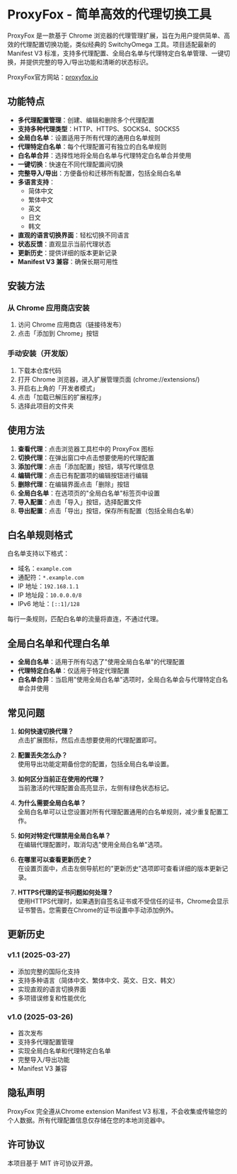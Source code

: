 # ProxyFox - 简单高效的代理切换工具

ProxyFox 是一款基于 Chrome 浏览器的代理管理扩展，旨在为用户提供简单、高效的代理配置切换功能，类似经典的 SwitchyOmega 工具。项目适配最新的 Manifest V3 标准，支持多代理配置、全局白名单与代理特定白名单管理、一键切换，并提供完整的导入/导出功能和清晰的状态标识。

ProxyFox官方网站：[proxyfox.io](https://proxyfox.io)

## 功能特点

- **多代理配置管理**：创建、编辑和删除多个代理配置
- **支持多种代理类型**：HTTP、HTTPS、SOCKS4、SOCKS5
- **全局白名单**：设置适用于所有代理的通用白名单规则
- **代理特定白名单**：每个代理配置可有独立的白名单规则
- **白名单合并**：选择性地将全局白名单与代理特定白名单合并使用
- **一键切换**：快速在不同代理配置间切换
- **完整导入/导出**：方便备份和迁移所有配置，包括全局白名单
- **多语言支持**：
  - 简体中文
  - 繁体中文
  - 英文
  - 日文
  - 韩文
- **直观的语言切换界面**：轻松切换不同语言
- **状态反馈**：直观显示当前代理状态
- **更新历史**：提供详细的版本更新记录
- **Manifest V3 兼容**：确保长期可用性

## 安装方法

### 从 Chrome 应用商店安装

1. 访问 Chrome 应用商店（链接待发布）
2. 点击「添加到 Chrome」按钮

### 手动安装（开发版）

1. 下载本仓库代码
2. 打开 Chrome 浏览器，进入扩展管理页面 (chrome://extensions/)
3. 开启右上角的「开发者模式」
4. 点击「加载已解压的扩展程序」
5. 选择此项目的文件夹

## 使用方法

1. **查看代理**：点击浏览器工具栏中的 ProxyFox 图标
2. **切换代理**：在弹出窗口中点击想要使用的代理配置
3. **添加代理**：点击「添加配置」按钮，填写代理信息
4. **编辑代理**：点击已有配置项的编辑按钮进行编辑
5. **删除代理**：在编辑界面点击「删除」按钮
6. **全局白名单**：在选项页的"全局白名单"标签页中设置
7. **导入配置**：点击「导入」按钮，选择配置文件
8. **导出配置**：点击「导出」按钮，保存所有配置（包括全局白名单）

## 白名单规则格式

白名单支持以下格式：
- 域名：`example.com`
- 通配符：`*.example.com`
- IP 地址：`192.168.1.1`
- IP 地址段：`10.0.0.0/8`
- IPv6 地址：`[::1]/128`

每行一条规则，匹配白名单的流量将直连，不通过代理。

## 全局白名单和代理白名单

- **全局白名单**：适用于所有勾选了"使用全局白名单"的代理配置
- **代理特定白名单**：仅适用于特定代理配置
- **白名单合并**：当启用"使用全局白名单"选项时，全局白名单会与代理特定白名单合并使用

## 常见问题

1. **如何快速切换代理？**  
   点击扩展图标，然后点击想要使用的代理配置即可。

2. **配置丢失怎么办？**  
   使用导出功能定期备份您的配置，包括全局白名单设置。

3. **如何区分当前正在使用的代理？**  
   当前激活的代理配置会高亮显示，左侧有绿色状态标记。

4. **为什么需要全局白名单？**  
   全局白名单可以让您设置对所有代理配置通用的白名单规则，减少重复配置工作。

5. **如何对特定代理禁用全局白名单？**  
   在编辑代理配置时，取消勾选"使用全局白名单"选项。

6. **在哪里可以查看更新历史？**  
   在设置页面中，点击左侧导航栏的"更新历史"选项即可查看详细的版本更新记录。

7. **HTTPS代理的证书问题如何处理？**  
   使用HTTPS代理时，如果遇到自签名证书或不受信任的证书，Chrome会显示证书警告。您需要在Chrome的证书设置中手动添加例外。

## 更新历史

### v1.1 (2025-03-27)
- 添加完整的国际化支持
- 支持多种语言（简体中文、繁体中文、英文、日文、韩文）
- 实现直观的语言切换界面
- 多项错误修复和性能优化

### v1.0 (2025-03-26)
- 首次发布
- 支持多代理配置管理
- 实现全局白名单和代理特定白名单
- 完整导入/导出功能
- Manifest V3 兼容

## 隐私声明

ProxyFox 完全遵从Chrome extension Manifest V3 标准，不会收集或传输您的个人数据。所有代理配置信息仅存储在您的本地浏览器中。

## 许可协议

本项目基于 MIT 许可协议开源。 